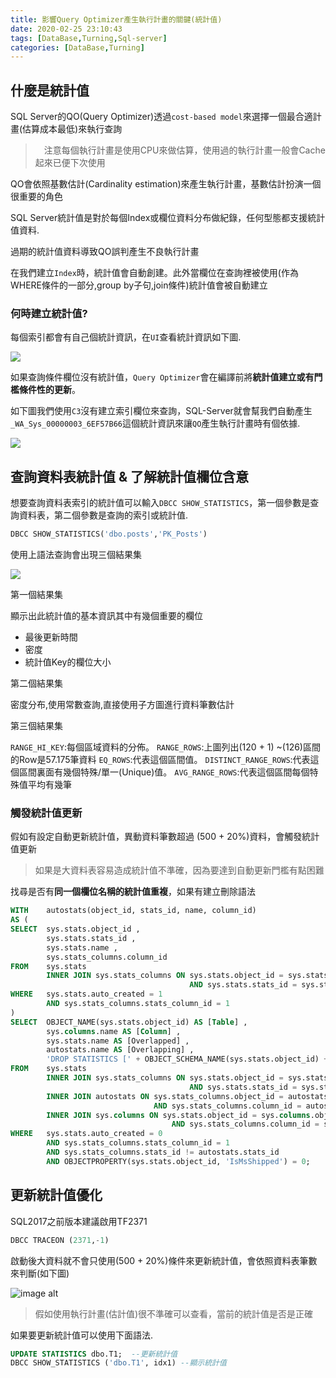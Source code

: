 ```yaml
---
title: 影響Query Optimizer產生執行計畫的關鍵(統計值)
date: 2020-02-25 23:10:43
tags: [DataBase,Turning,Sql-server]
categories: [DataBase,Turning]
--- 
```


## 什麼是統計值

SQL Server的QO(Query Optimizer)透過`cost-based model`來選擇一個最合適計畫(估算成本最低)來執行查詢

>　注意每個執行計畫是使用CPU來做估算，使用過的執行計畫一般會Cache起來已便下次使用

QO會依照基數估計(Cardinality estimation)來產生執行計畫，基數估計扮演一個很重要的角色

SQL Server統計值是對於每個Index或欄位資料分布做紀錄，任何型態都支援統計值資料.

過期的統計值資料導致QO誤判產生不良執行計畫

在我們建立`Index`時，統計值會自動創建。此外當欄位在查詢裡被使用(作為WHERE條件的一部分,group by子句,join條件)統計值會被自動建立

### 何時建立統計值?

每個索引都會有自己個統計資訊，在`UI`查看統計資訊如下圖.

![](https://i.imgur.com/7TiCaUh.png)

如果查詢條件欄位沒有統計值，`Query Optimizer`會在編譯前將**統計值建立或有門檻條件性的更新**。

如下圖我們使用`C3`沒有建立索引欄位來查詢，SQL-Server就會幫我們自動產生`_WA_Sys_00000003_6EF57B66`這個統計資訊來讓`QO`產生執行計畫時有個依據.

![](https://i.imgur.com/WYcY8VW.png)

## 查詢資料表統計值 & 了解統計值欄位含意

想要查詢資料表索引的統計值可以輸入`DBCC SHOW_STATISTICS`，第一個參數是查詢資料表，第二個參數是查詢的索引或統計值.

```sql
DBCC SHOW_STATISTICS('dbo.posts','PK_Posts')
```

使用上語法查詢會出現三個結果集

![](https://i.imgur.com/0IKcsNG.png)

第一個結果集

顯示出此統計值的基本資訊其中有幾個重要的欄位

* 最後更新時間
* 密度
* 統計值Key的欄位大小

第二個結果集

密度分布,使用常數查詢,直接使用子方圖進行資料筆數估計

第三個結果集

`RANGE_HI_KEY`:每個區域資料的分佈。
`RANGE_ROWS`:上圖列出(120 + 1) ~(126)區間的Row是57.175筆資料
`EQ_ROWS`:代表這個區間值。
`DISTINCT_RANGE_ROWS`:代表這個區間裏面有幾個特殊/單一(Unique)值。
`AVG_RANGE_ROWS`:代表這個區間每個特殊值平均有幾筆

### 觸發統計值更新

假如有設定自動更新統計值，異動資料筆數超過 (500 + 20%)資料，會觸發統計值更新

> 如果是大資料表容易造成統計值不準確，因為要達到自動更新門檻有點困難

找尋是否有**同一個欄位名稱的統計值重複**，如果有建立刪除語法

```sql
WITH    autostats(object_id, stats_id, name, column_id)
AS (
SELECT  sys.stats.object_id ,
        sys.stats.stats_id ,
        sys.stats.name ,
        sys.stats_columns.column_id
FROM    sys.stats
        INNER JOIN sys.stats_columns ON sys.stats.object_id = sys.stats_columns.object_id
                                        AND sys.stats.stats_id = sys.stats_columns.stats_id
WHERE   sys.stats.auto_created = 1
        AND sys.stats_columns.stats_column_id = 1
)
SELECT  OBJECT_NAME(sys.stats.object_id) AS [Table] ,
		sys.columns.name AS [Column] ,
		sys.stats.name AS [Overlapped] ,
		autostats.name AS [Overlapping] ,
		'DROP STATISTICS [' + OBJECT_SCHEMA_NAME(sys.stats.object_id) + '].[' + OBJECT_NAME(sys.stats.object_id) + '].[' + autostats.name + ']'
FROM    sys.stats
		INNER JOIN sys.stats_columns ON sys.stats.object_id = sys.stats_columns.object_id
										AND sys.stats.stats_id = sys.stats_columns.stats_id
		INNER JOIN autostats ON sys.stats_columns.object_id = autostats.object_id
								AND sys.stats_columns.column_id = autostats.column_id
		INNER JOIN sys.columns ON sys.stats.object_id = sys.columns.object_id
									AND sys.stats_columns.column_id = sys.columns.column_id
WHERE   sys.stats.auto_created = 0
		AND sys.stats_columns.stats_column_id = 1
		AND sys.stats_columns.stats_id != autostats.stats_id
		AND OBJECTPROPERTY(sys.stats.object_id, 'IsMsShipped') = 0;
```

## 更新統計值優化

SQL2017之前版本建議啟用TF2371

```sql
DBCC TRACEON (2371,-1)
```

啟動後大資料就不會只使用(500 + 20%)條件來更新統計值，會依照資料表筆數來判斷(如下圖)

![image alt](https://www.virtual-dba.com/media/sql-server-chart.jpg)

> 假如使用執行計畫(估計值)很不準確可以查看，當前的統計值是否是正確

如果要更新統計值可以使用下面語法.

```sql
UPDATE STATISTICS dbo.T1;  --更新統計值
DBCC SHOW_STATISTICS ('dbo.T1', idx1) --顯示統計值
```
